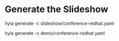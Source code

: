 # Generate the Slideshow

hyla generate -c slideshow/conference-redhat.yaml

hyla generate -c demo/conference-redhat.yaml